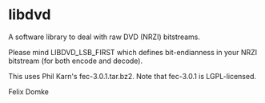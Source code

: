 libdvd
======

A software library to deal with raw DVD (NRZI) bitstreams.

Please mind LIBDVD_LSB_FIRST which defines bit-endianness in your
NRZI bitstream (for both encode and decode).

This uses Phil Karn's fec-3.0.1.tar.bz2. Note that fec-3.0.1 
is LGPL-licensed.

Felix Domke
